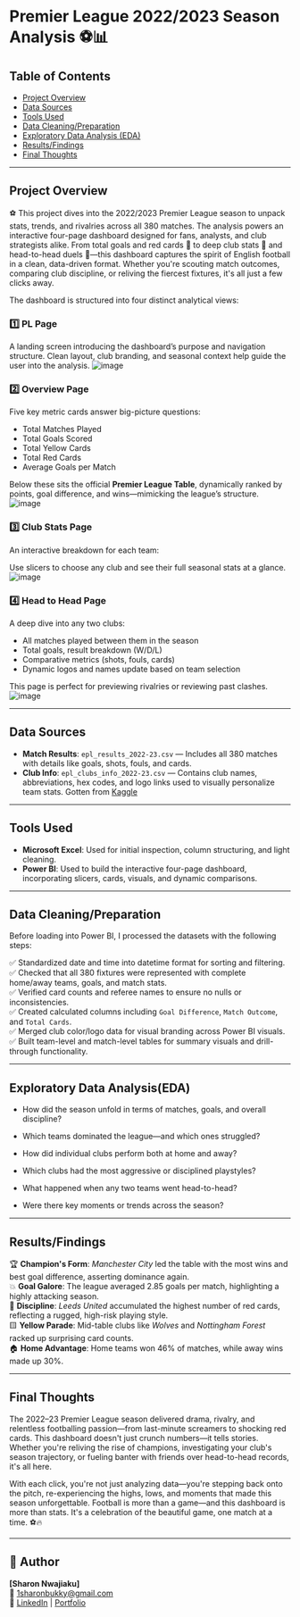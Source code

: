 
# Premier League 2022/2023 Season Analysis ⚽📊

## Table of Contents
- [Project Overview](#project-overview)
- [Data Sources](#data-sources)
- [Tools Used](#tools-used)
- [Data Cleaning/Preparation](#data-cleaningpreparation)
- [Exploratory Data Analysis (EDA)](#exploratory-data-analysiseda)
- [Results/Findings](#resultsfindings)
- [Final Thoughts](#final-thoughts)

---

## Project Overview  
⚽ This project dives into the 2022/2023 Premier League season to unpack stats, trends, and rivalries across all 380 matches. The analysis powers an interactive four-page dashboard designed for fans, analysts, and club strategists alike. From total goals and red cards 🚩 to deep club stats 🧠 and head-to-head duels 🔁—this dashboard captures the spirit of English football in a clean, data-driven format. Whether you're scouting match outcomes, comparing club discipline, or reliving the fiercest fixtures, it's all just a few clicks away.

The dashboard is structured into four distinct analytical views:

### 1️⃣ **PL Page**  
A landing screen introducing the dashboard’s purpose and navigation structure. Clean layout, club branding, and seasonal context help guide the user into the analysis.
![image](https://github.com/user-attachments/assets/30b21727-c88c-4323-8d00-34fa9b756abe)

### 2️⃣ **Overview Page**  
Five key metric cards answer big-picture questions:

- Total Matches Played  
- Total Goals Scored  
- Total Yellow Cards  
- Total Red Cards  
- Average Goals per Match  

Below these sits the official **Premier League Table**, dynamically ranked by points, goal difference, and wins—mimicking the league’s structure.  
![image](https://github.com/user-attachments/assets/eb8756a5-8a58-481f-9d59-1ff3910ce340)

### 3️⃣ **Club Stats Page**  
An interactive breakdown for each team:

Use slicers to choose any club and see their full seasonal stats at a glance.
![image](https://github.com/user-attachments/assets/0305bd55-6e66-43a7-a562-8bcbd6263733)


### 4️⃣ **Head to Head Page**  
A deep dive into any two clubs:

- All matches played between them in the season  
- Total goals, result breakdown (W/D/L)  
- Comparative metrics (shots, fouls, cards)  
- Dynamic logos and names update based on team selection  

This page is perfect for previewing rivalries or reviewing past clashes.
![image](https://github.com/user-attachments/assets/d55b0f4c-52cd-4ffd-b12b-f91fcc99e344)


---

## Data Sources  
- **Match Results**: `epl_results_2022-23.csv` — Includes all 380 matches with details like goals, shots, fouls, and cards.  
- **Club Info**: `epl_clubs_info_2022-23.csv` — Contains club names, abbreviations, hex codes, and logo links used to visually personalize team stats.
  Gotten from [Kaggle](kaggle.com)

---

## Tools Used  
- **Microsoft Excel**: Used for initial inspection, column structuring, and light cleaning.  
- **Power BI**: Used to build the interactive four-page dashboard, incorporating slicers, cards, visuals, and dynamic comparisons.  


---

## Data Cleaning/Preparation  
Before loading into Power BI, I processed the datasets with the following steps:

✅ Standardized date and time into datetime format for sorting and filtering.  
✅ Checked that all 380 fixtures were represented with complete home/away teams, goals, and match stats.  
✅ Verified card counts and referee names to ensure no nulls or inconsistencies.  
✅ Created calculated columns including `Goal Difference`, `Match Outcome`, and `Total Cards`.  
✅ Merged club color/logo data for visual branding across Power BI visuals.  
✅ Built team-level and match-level tables for summary visuals and drill-through functionality.

---

## Exploratory Data Analysis(EDA)  

- How did the season unfold in terms of matches, goals, and overall discipline?

- Which teams dominated the league—and which ones struggled?

- How did individual clubs perform both at home and away?
  
- Which clubs had the most aggressive or disciplined playstyles?

- What happened when any two teams went head-to-head?

- Were there key moments or trends across the season?

---

## Results/Findings  

🏆 **Champion's Form**: *Manchester City* led the table with the most wins and best goal difference, asserting dominance again.  
💥 **Goal Galore**: The league averaged 2.85 goals per match, highlighting a highly attacking season.  
🚩 **Discipline**: *Leeds United* accumulated the highest number of red cards, reflecting a rugged, high-risk playing style.  
🟨 **Yellow Parade**: Mid-table clubs like *Wolves* and *Nottingham Forest* racked up surprising card counts.  
🏠 **Home Advantage**: Home teams won 46% of matches, while away wins made up 30%.  

---

## Final Thoughts

The 2022–23 Premier League season delivered drama, rivalry, and relentless footballing passion—from last-minute screamers to shocking red cards. This dashboard doesn't just crunch numbers—it tells stories. Whether you're reliving the rise of champions, investigating your club's season trajectory, or fueling banter with friends over head-to-head records, it's all here.

With each click, you're not just analyzing data—you're stepping back onto the pitch, re-experiencing the highs, lows, and moments that made this season unforgettable. Football is more than a game—and this dashboard is more than stats. It's a celebration of the beautiful game, one match at a time. ⚽🔥

---
## 👤 Author

**[Sharon Nwajiaku]**  
📧 1sharonbukky@gmail.com  
🔗 [LinkedIn](https://www.linkedin.com/in/sharon-nwajiaku-2a22022b8?utm_source=share&utm_campaign=share_via&utm_content=profile&utm_medium=android_app) | [Portfolio](https://sharon-analytics.github.io/)

